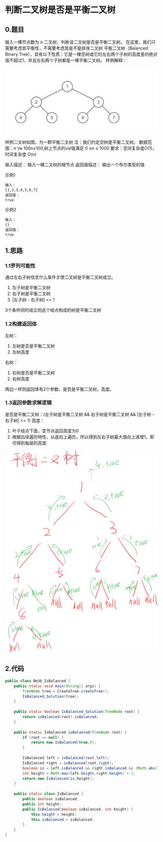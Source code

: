 # 判断二叉树是否是平衡二叉树

## 0.题目
输入一棵节点数为 n 二叉树，判断该二叉树是否是平衡二叉树。
在这里，我们只需要考虑其平衡性，不需要考虑其是不是排序二叉树
平衡二叉树（Balanced Binary Tree），具有以下性质：它是一棵空树或它的左右两个子树的高度差的绝对值不超过1，并且左右两个子树都是一棵平衡二叉树。
样例解释：

![](../img/2022-03-21-22-23-03.png)

样例二叉树如图，为一颗平衡二叉树
注：我们约定空树是平衡二叉树。
数据范围：n \le 100n≤100,树上节点的val值满足 0 ≤n ≤ 1000
要求：空间复杂度O(1)，时间复杂度 O(n)

输入描述：
输入一棵二叉树的根节点
返回值描述：
输出一个布尔类型的值


示例1
```
输入：
{1,2,3,4,5,6,7}
返回值：
true
```

示例2
```
输入：
{}
返回值：
true
```

## 1.思路
### 1.1罗列可能性
通过左右子树信息什么条件才使二叉树是平衡二叉树成立。
1. 左子树是平衡二叉树
2. 右子树是平衡二叉树
3. |左子树 - 右子树| <= 1

3个条件同时成立则这个结点构成的树是平衡二叉树

### 1.2构建返回体
左树：
1. 左树是否是平衡二叉树
2. 左树高度

右树：
1. 右树是否是平衡二叉树
2. 右树高度

两边一样则返回体有2个参数，是否是平衡二叉树，高度。

### 1.3返回参数求解逻辑
是否是平衡二叉树：(左子树是平衡二叉树 && 右子树是平衡二叉树 && |左子树 - 右子树| <= 1)
高度：
1. 叶子结点下面，空节点返回高度为0
2. 根据后续遍历特性，从底向上遍历，所以得到左右子树最大值向上递增1，即可得到每层的高度

![](../img/2022-03-21-22-22-46.png)

## 2.代码
```java
public class Bm36_IsBalanced {
    public static void main(String[] args) {
        TreeNode tree = CreateTree.createTree();
        IsBalanced_Solution(tree);
    }

    public static boolean IsBalanced_Solution(TreeNode root) {
        return isBalanced(root).isBalanced;
    }

    public static IsBalanced isBalanced(TreeNode root) {
        if (root == null) {
            return new IsBalanced(true,0);
        }

        IsBalanced left = isBalanced(root.left);
        IsBalanced right = isBalanced(root.right);
        boolean is = left.isBalanced && right.isBalanced && (Math.abs(left.height - right.height) <= 1);
        int height = Math.max(left.height,right.height) + 1;
        return new IsBalanced(is,height);
    }

    public static class IsBalanced {
        public boolean isBalanced;
        public int height;
        public IsBalanced(boolean isBalanced, int height) {
            this.height = height;
            this.isBalanced = isBalanced;
        }
    }
}
```